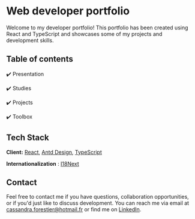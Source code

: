 # Web developer portfolio

Welcome to my developer portfolio! This portfolio has been created using React and TypeScript and showcases some of my projects and development skills.




## Table of contents

✔️ Presentation

✔️ Studies

✔️ Projects

✔️ Toolbox


## Tech Stack

**Client:** [React](https://react.dev/), [Antd Design](https://ant.design/), [TypeScript](https://www.typescriptlang.org/)

**Internationalization** : [I18Next](https://www.i18next.com/)



## Contact

Feel free to contact me if you have questions, collaboration opportunities, or if you'd just like to discuss development. You can reach me via email at [cassandra.forestier@hotmail.fr](mailto:cassandra.forestier@hotmail.fr) or find me on [LinkedIn](https://www.linkedin.com/in/cassandra-forestier-964b4514b/).
